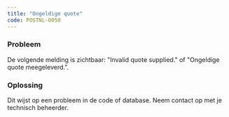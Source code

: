 ```yaml
---
title: "Ongeldige quote"
code: POSTNL-0050
---
```


<div class="columnLayout single" data-layout="single">
<div class="cell normal" data-type="normal">
<div class="innerCell">
<p><h3>Probleem</h3></p><p>De volgende melding is zichtbaar: "Invalid quote supplied." of "Ongeldige quote meegeleverd.".</p><p><h3>Oplossing</h3></p><p>Dit wijst op een probleem in de code of database. Neem contact op met je technisch beheerder. </p></div>
</div>
</div>